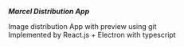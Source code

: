 ***Marcel Distribution App***

Image distribution App with preview using git<br>
Implemented by React.js + Electron with typescript
